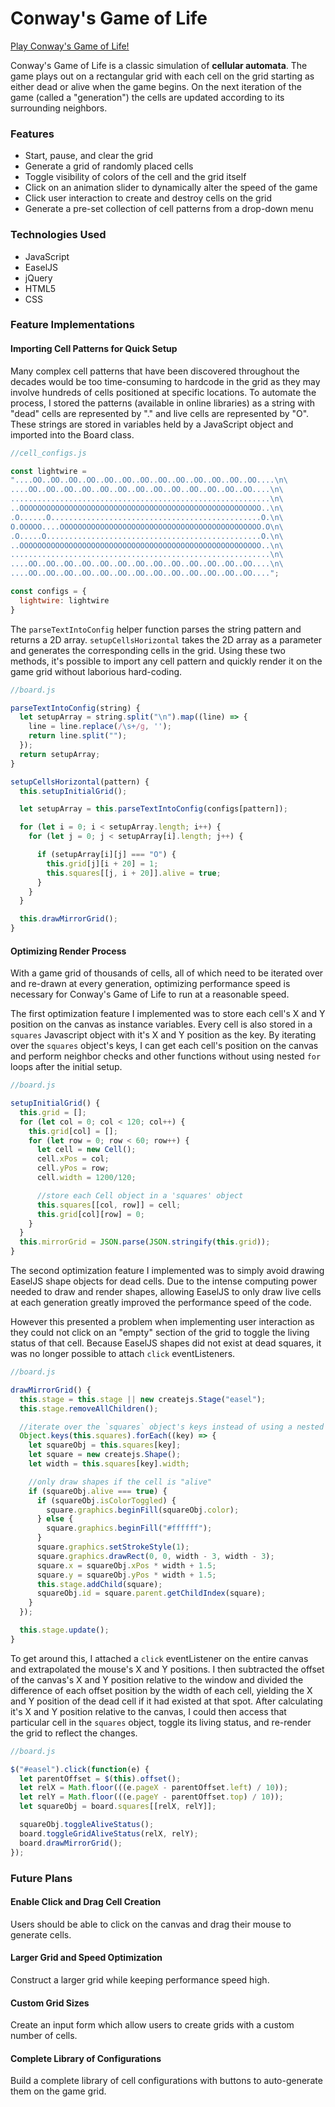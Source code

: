# Conway's Game of Life

[Play Conway's Game of Life!](https://wangytangy.github.io/Conway-Game-of-Life/)

Conway's Game of Life is a classic simulation of **cellular automata**.  The game plays out on a rectangular grid with each cell on the grid starting as either dead or alive when the game begins. On the next iteration of the game (called a "generation") the cells are updated according to its surrounding neighbors.

### Features  

* Start, pause, and clear the grid
* Generate a grid of randomly placed cells
* Toggle visibility of colors of the cell and the grid itself
* Click on an animation slider to dynamically alter the speed of the game
* Click user interaction to create and destroy cells on the grid
* Generate a pre-set collection of cell patterns from a drop-down menu

### Technologies Used

* JavaScript
* EaselJS
* jQuery
* HTML5
* CSS

### Feature Implementations

#### Importing Cell Patterns for Quick Setup

Many complex cell patterns that have been discovered throughout the decades
would be too time-consuming to hardcode in the grid as they may involve hundreds
of cells positioned at specific locations. To automate the process, I stored
the patterns (available in online libraries) as a string with "dead" cells are represented by "." and live cells are represented by "O". These strings are stored in variables held by a JavaScript object and imported into the Board class.

```javascript
//cell_configs.js

const lightwire =
"....OO..OO..OO..OO..OO..OO..OO..OO..OO..OO..OO..OO..OO....\n\
....OO..OO..OO..OO..OO..OO..OO..OO..OO..OO..OO..OO..OO....\n\
..........................................................\n\
..OOOOOOOOOOOOOOOOOOOOOOOOOOOOOOOOOOOOOOOOOOOOOOOOOOOOOO..\n\
.O......O...............................................O.\n\
O.OOOOO....OOOOOOOOOOOOOOOOOOOOOOOOOOOOOOOOOOOOOOOOOOOOO.O\n\
.O.....O................................................O.\n\
..OOOOOOOOOOOOOOOOOOOOOOOOOOOOOOOOOOOOOOOOOOOOOOOOOOOOOO..\n\
..........................................................\n\
....OO..OO..OO..OO..OO..OO..OO..OO..OO..OO..OO..OO..OO....\n\
....OO..OO..OO..OO..OO..OO..OO..OO..OO..OO..OO..OO..OO....";

const configs = {
  lightwire: lightwire
}
```

The `parseTextIntoConfig` helper function parses the string pattern and returns a 2D array. `setupCellsHorizontal` takes the 2D array as a parameter and generates the corresponding cells in the grid. Using these two methods, it's possible to import any cell pattern and quickly render it on the game grid without laborious hard-coding.

```javascript
//board.js

parseTextIntoConfig(string) {
  let setupArray = string.split("\n").map((line) => {
    line = line.replace(/\s+/g, '');
    return line.split("");
  });
  return setupArray;
}

setupCellsHorizontal(pattern) {
  this.setupInitialGrid();

  let setupArray = this.parseTextIntoConfig(configs[pattern]);

  for (let i = 0; i < setupArray.length; i++) {
    for (let j = 0; j < setupArray[i].length; j++) {

      if (setupArray[i][j] === "O") {
        this.grid[j][i + 20] = 1;
        this.squares[[j, i + 20]].alive = true;
      }
    }
  }

  this.drawMirrorGrid();
}
```

#### Optimizing Render Process

With a game grid of thousands of cells, all of which need to be iterated over and re-drawn at every generation, optimizing performance speed is necessary for Conway's Game of Life to run at a reasonable speed.

The first optimization feature I implemented was to store each cell's X and Y position on the canvas as instance variables. Every cell is also stored in a `squares` Javascript object with it's X and Y position as the key. By iterating over the `squares` object's keys, I can get each cell's position on the canvas and perform neighbor checks and other functions without using nested `for` loops after the initial setup.

```javascript
//board.js

setupInitialGrid() {
  this.grid = [];
  for (let col = 0; col < 120; col++) {
    this.grid[col] = [];
    for (let row = 0; row < 60; row++) {
      let cell = new Cell();
      cell.xPos = col;
      cell.yPos = row;
      cell.width = 1200/120;

      //store each Cell object in a 'squares' object
      this.squares[[col, row]] = cell;
      this.grid[col][row] = 0;
    }
  }
  this.mirrorGrid = JSON.parse(JSON.stringify(this.grid));
}
```

The second optimization feature I implemented was to simply avoid drawing EaselJS shape objects for dead cells. Due to the intense computing power needed to draw and render shapes, allowing EaselJS to only draw live cells at each generation greatly improved the performance speed of the code.

However this presented a problem when implementing user interaction as they could not click on an "empty" section of the grid to toggle the living status of that cell. Because EaselJS shapes did not exist at dead squares, it was no longer possible to attach `click` eventListeners.

```javascript
//board.js

drawMirrorGrid() {
  this.stage = this.stage || new createjs.Stage("easel");
  this.stage.removeAllChildren();

  //iterate over the `squares` object's keys instead of using a nested loop
  Object.keys(this.squares).forEach((key) => {
    let squareObj = this.squares[key];
    let square = new createjs.Shape();
    let width = this.squares[key].width;

    //only draw shapes if the cell is "alive"
    if (squareObj.alive === true) {
      if (squareObj.isColorToggled) {
        square.graphics.beginFill(squareObj.color);
      } else {
        square.graphics.beginFill("#ffffff");
      }
      square.graphics.setStrokeStyle(1);
      square.graphics.drawRect(0, 0, width - 3, width - 3);
      square.x = squareObj.xPos * width + 1.5;
      square.y = squareObj.yPos * width + 1.5;
      this.stage.addChild(square);
      squareObj.id = square.parent.getChildIndex(square);
    }
  });

  this.stage.update();
}
```
To get around this, I attached a `click` eventListener on the entire canvas and extrapolated the mouse's X and Y positions. I then subtracted the offset of the canvas's X and Y position relative to the window and divided the difference of each offset position by the width of each cell, yielding the X and Y position of the dead cell if it had existed at that spot. After calculating it's X and Y position relative to the canvas, I could then access that particular cell in the `squares` object, toggle its living status, and re-render the grid to reflect the changes.

```javascript
//board.js

$("#easel").click(function(e) {
  let parentOffset = $(this).offset();
  let relX = Math.floor(((e.pageX - parentOffset.left) / 10));
  let relY = Math.floor(((e.pageY - parentOffset.top) / 10));
  let squareObj = board.squares[[relX, relY]];

  squareObj.toggleAliveStatus();
  board.toggleGridAliveStatus(relX, relY);
  board.drawMirrorGrid();
});
```
### Future Plans

#### Enable Click and Drag Cell Creation

Users should be able to click on the canvas and drag their mouse to generate
cells.

#### Larger Grid and Speed Optimization

Construct a larger grid while keeping performance speed high.

#### Custom Grid Sizes

Create an input form which allow users to create grids with a custom number of cells.

#### Complete Library of Configurations

Build a complete library of cell configurations with buttons to auto-generate them on the game grid.
